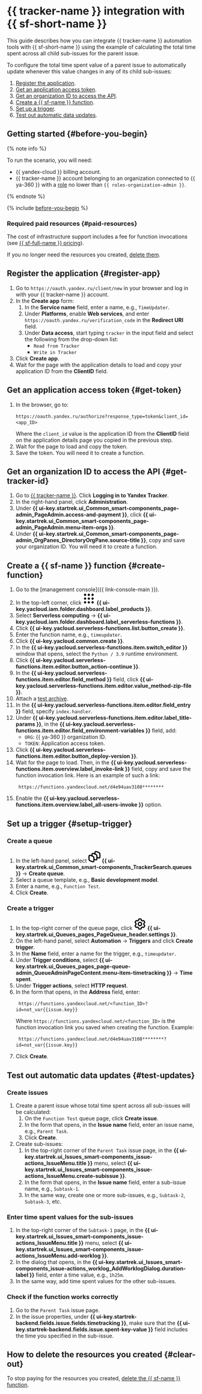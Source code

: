# {{ tracker-name }} integration with {{ sf-short-name }}

This guide describes how you can integrate {{ tracker-name }} automation tools with {{ sf-short-name }} using the example of calculating the total time spent across all child sub-issues for the parent issue.

To configure the total time spent value of a parent issue to automatically update whenever this value changes in any of its child sub-issues:

1. [Register the application](#register-app).
1. [Get an application access token](#get-token).
1. [Get an organization ID to access the API](#get-tracker-id).
1. [Create a {{ sf-name }} function](#create-function).
1. [Set up a trigger](#setup-trigger).
1. [Test out automatic data updates](#test-updates).

## Getting started {#before-you-begin}

{% note info %}

To run the scenario, you will need:

* {{ yandex-cloud }} billing account.
* {{ tracker-name }} account belonging to an organization connected to {{ ya-360 }} with a [role](../../organization/security/index.md#service-roles) no lower than `{{ roles-organization-admin }}`.

{% endnote %}

{% include [before-you-begin](../../_tutorials/_tutorials_includes/before-you-begin.md) %}

### Required paid resources {#paid-resources}

The cost of infrastructure support includes a fee for function invocations (see [{{ sf-full-name }} pricing](../../functions/pricing.md)).

If you no longer need the resources you created, [delete them](#clear-out).

## Register the application {#register-app}

1. Go to ` https://oauth.yandex.ru/client/new ` in your browser and log in with your {{ tracker-name }} account.
1. In the **Create app** form:
   1. In the **Service name** field, enter a name, e.g., `TimeUpdater`.
   1. Under **Platforms**, enable **Web services**, and enter ` https://oauth.yandex.ru/verification_code ` in the **Redirect URI** field.
   1. Under **Data access**, start typing `tracker` in the input field and select the following from the drop-down list:
      * `Read from Tracker`
      * `Write in Tracker`
1. Click **Create app**.
1. Wait for the page with the application details to load and copy your application ID from the **ClientID** field.

## Get an application access token {#get-token}

1. In the browser, go to:
   ```
   https://oauth.yandex.ru/authorize?response_type=token&client_id=<app_ID>
   ```
   Where the `client_id` value is the application ID from the **ClientID** field on the application details page you copied in the previous step.
1. Wait for the page to load and copy the token.
1. Save the token. You will need it to create a function.

## Get an organization ID to access the API {#get-tracker-id}

1. Go to [{{ tracker-name }}](https://tracker.yandex.ru/). Click **Logging in to Yandex Tracker**.
1. In the right-hand panel, click **Administration**.
1. Under **{{ ui-key.startrek.ui_Common_smart-components_page-admin_PageAdmin.access-and-payment }}**, click **{{ ui-key.startrek.ui_Common_smart-components_page-admin_PageAdmin.menu-item-orgs }}**.
1. Under **{{ ui-key.startrek.ui_Common_smart-components_page-admin_OrgPanes_DirectoryOrgPane.source-title }}**, copy and save your organization ID. You will need it to create a function.

## Create a {{ sf-name }} function {#create-function}

1. Go to the [management console]({{ link-console-main }}).
1. In the top-left corner, click ![](../../_assets/console-icons/dots-9.svg) **{{ ui-key.yacloud.iam.folder.dashboard.label_products }}**.
1. Select **Serverless computing** → **{{ ui-key.yacloud.iam.folder.dashboard.label_serverless-functions }}**.
1. Click **{{ ui-key.yacloud.serverless-functions.list.button_create }}**.
1. Enter the function name, e.g., `timeupdater`.
1. Click **{{ ui-key.yacloud.common.create }}**.
1. In the **{{ ui-key.yacloud.serverless-functions.item.switch_editor }}** window that opens, select the `Python / 3.9` runtime environment.
1. Click **{{ ui-key.yacloud.serverless-functions.item.editor.button_action-continue }}**.
1. In the **{{ ui-key.yacloud.serverless-functions.item.editor.field_method }}** field, click **{{ ui-key.yacloud.serverless-functions.item.editor.value_method-zip-file }}**.
1. Attach a [test archive](https://github.com/yandex-cloud-examples/yc-tracker-summarize-spent/blob/main/build/tracker-summarize-spent.zip).
1. In the **{{ ui-key.yacloud.serverless-functions.item.editor.field_entry }}** field, specify `index.handler`.
1. Under **{{ ui-key.yacloud.serverless-functions.item.editor.label_title-params }}**, in the **{{ ui-key.yacloud.serverless-functions.item.editor.field_environment-variables }}** field, add:
   * `ORG`: {{ ya-360 }} organization ID.
   * `TOKEN`: Application access token.
1. Click **{{ ui-key.yacloud.serverless-functions.item.editor.button_deploy-version }}**.
1. Wait for the page to load. Then, in the **{{ ui-key.yacloud.serverless-functions.item.overview.label_invoke-link }}** field, copy and save the function invocation link.
   Here is an example of such a link:
   ```
   	https://functions.yandexcloud.net/d4e94uav3108********
   ```
1. Enable the **{{ ui-key.yacloud.serverless-functions.item.overview.label_all-users-invoke }}** option.

## Set up a trigger {#setup-trigger}

### Create a queue

1. In the left-hand panel, select ![](../../_assets/console-icons/layers-3-diagonal.svg) **{{ ui-key.startrek.ui_Common_smart-components_TrackerSearch.queues }}** → **Create queue**.
1. Select a queue template, e.g., **Basic development model**.
1. Enter a name, e.g., `Function Test`.
1. Click **Create**.

### Create a trigger

1. In the top-right corner of the queue page, click ![](../../_assets/console-icons/gear.svg) **{{ ui-key.startrek.ui_Queues_pages_PageQueue_header.settings }}**.
1. On the left-hand panel, select **Automation** → **Triggers** and click **Create trigger**.
1. In the **Name** field, enter a name for the trigger, e.g., `timeupdater`.
1. Under **Trigger conditions**, select **{{ ui-key.startrek.ui_Queues_pages_page-queue-admin_QueueAdminPageContent.menu-item-timetracking }}** → **Time spent**.
1. Under **Trigger actions**, select **HTTP request**.
1. In the form that opens, in the **Address** field, enter:
   ```
   	https://functions.yandexcloud.net/<function_ID>?id=not_var{{issue.key}}
   ```
   Where `https://functions.yandexcloud.net/<function_ID>` is the function invocation link you saved when creating the function.
   Example:
   ```
   	https://functions.yandexcloud.net/d4e94uav3108********?id=not_var{{issue.key}}
   ```
1. Click **Create**.

## Test out automatic data updates {#test-updates}

### Create issues

1. Create a parent issue whose total time spent across all sub-issues will be calculated:
   1. On the `Function Test` queue page, click **Create issue**.
   1. In the form that opens, in the **Issue name** field, enter an issue name, e.g., `Parent Task`.
   1. Click **Create**.
1. Create sub-issues:
   1. In the top-right corner of the `Parent Task` issue page, in the **{{ ui-key.startrek.ui_Issues_smart-components_issue-actions_IssueMenu.title }}** menu, select **{{ ui-key.startrek.ui_Issues_smart-components_issue-actions_IssueMenu.create-subissue }}**.
   1. In the form that opens, in the **Issue name** field, enter a sub-issue name, e.g., `Subtask-1`.
   1. In the same way, create one or more sub-issues, e.g., `Subtask-2`, `Subtask-3`, etc.

### Enter time spent values for the sub-issues

1. In the top-right corner of the `Subtask-1` page, in the **{{ ui-key.startrek.ui_Issues_smart-components_issue-actions_IssueMenu.title }}** menu, select **{{ ui-key.startrek.ui_Issues_smart-components_issue-actions_IssueMenu.add-worklog }}**.
1. In the dialog that opens, in the **{{ ui-key.startrek.ui_Issues_smart-components_issue-actions_worklog_AddWorklogDialog.duration-label }}** field, enter a time value, e.g., `1h25m`.
1. In the same way, add time spent values for the other sub-issues.

### Check if the function works correctly

1. Go to the `Parent Task` issue page.
1. In the issue properties, under **{{ ui-key.startrek-backend.fields.issue.fields.timetracking }}**, make sure that the **{{ ui-key.startrek-backend.fields.issue.spent-key-value }}** field includes the time you specified in the sub-issue.

## How to delete the resources you created {#clear-out}

To stop paying for the resources you created, [delete the {{ sf-name }} function](../../functions/operations/function/function-delete.md).
